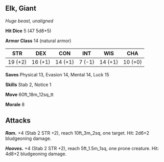 ## Elk, Giant

*Huge beast, unaligned*

**Hit Dice** 5 (47 5d8+5)

**Armor Class** 14 (natural armor)

| STR     | DEX     | CON     | INT     | WIS     | CHA     |
|---------|---------|---------|---------|---------|---------|
| 19 (+2) | 16 (+1) | 14 (+1) |  7 (-1) | 14 (+1) | 10 (+0) |

**Saves** Physical 13, Evasion 14, Mental 14, Luck 15

**Skills** Stab 2, Notice 1

**Move** 60ft_18m_12sq_tt

**Morale** 8

## Attacks

***Ram.*** +4 (Stab 2 STR +2), reach 10ft_3m_2sq, one target. Hit: 2d6+2 bludgeoning damage.

***Hooves.*** +4 (Stab 2 STR +2), reach 5ft_1.5m_1sq, one prone creature. Hit: 4d8+2 bludgeoning damage.


